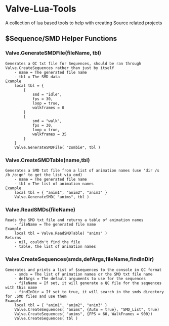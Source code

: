 # Valve-Lua-Tools

A collection of lua based tools to help with creating Source related projects

## $Sequence/SMD Helper Functions

### Valve.GenerateSMDFile(fileName, tbl)
	Generates a QC txt file for Sequences, should be ran through Valve.CreateSequences rather than just by itself
		- name = The generated file name
		- tbl = The SMD data
    Example
        local tbl = {
            {
                smd = "idle",
                fps = 30,
                loop = true,
                walkframes = 0
            }
            {
                smd = "walk",
                fps = 30,
                loop = true,
                walkframes = 35
            }
        }
        Valve.GenerateSMDFile( "zombie", tbl )
        
### Valve.CreateSMDTable(name,tbl)
	Generates a SMD txt file from a list of animation names (use 'dir /s /b /o:gn' to get the list via cmd)
		- name = The generated file name
		- tbl = The list of animation names
    Example
        local tbl = { "anim1", "anim2", "anim3" }
        Valve.GenerateSMD( "anims", tbl )
        
### Valve.ReadSMDs(fileName)
	Reads the SMD txt file and returns a table of animation names
        - fileName = The generated file name
    Example
        local tbl = Valve.ReadSMDTable( "anims" )
	Returns
		- nil, couldn't find the file
		- table, the list of animation names
        
### Valve.CreateSequences(smds,defArgs,fileName,findInDir)
	Generates and prints a list of $sequences to the console in QC format
		- smds = The list of animation names or the SMD txt file name
        - defArgs = The default arguments to use for the sequences
        - fileName = If set, it will generate a QC file for the sequences with this name
        - findInDir = If set to true, it will search in the smds directory for .SMD files and use them
    Example
        local tbl = { "anim1", "anim2", "anim3" }
        Valve.CreateSequences( "anims", {Auto = true}, "SMD_List", true)
        Valve.CreateSequences( "anims", {FPS = 60, WalkFrames = 900})
        Valve.CreateSequences( tbl )
